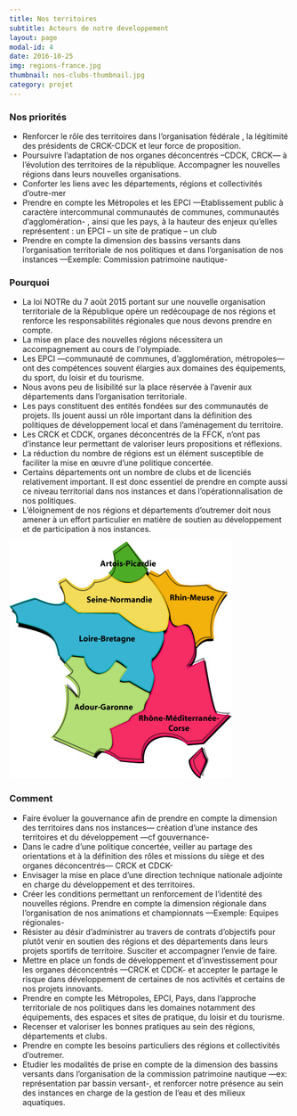 ```yaml
---
title: Nos territoires
subtitle: Acteurs de notre developpement
layout: page
modal-id: 4
date: 2016-10-25
img: regions-france.jpg
thumbnail: nos-clubs-thumbnail.jpg
category: projet
---
```


### Nos priorités

  - Renforcer le rôle des territoires dans l’organisation fédérale , la légitimité des présidents de CRCK-CDCK et leur force de proposition.
  - Poursuivre l’adaptation de nos organes déconcentrés –CDCK, CRCK— à l’évolution des territoires de la république. Accompagner les nouvelles régions dans leurs nouvelles organisations.
  - Conforter les liens avec les départements, régions et collectivités d’outre-mer
  - Prendre en compte les Métropoles et les EPCI —Etablissement public à caractère intercommunal communautés de communes, communautés d’agglomération- , ainsi que les pays, à la hauteur des enjeux qu’elles représentent : un EPCI – un site de pratique – un club
  - Prendre en compte la dimension des bassins versants dans l’organisation territoriale de nos politiques et dans l’organisation de nos instances —Exemple: Commission patrimoine nautique-

### Pourquoi

  - La loi NOTRe du 7 août 2015 portant sur une nouvelle organisation territoriale de la République opère un redécoupage de nos régions et renforce les responsabilités régionales que nous devons prendre en compte.
  - La mise en place des nouvelles régions nécessitera un accompagnement au cours de l'olympiade.
  - Les EPCI —communauté de communes, d’agglomération, métropoles— ont des compétences souvent élargies aux domaines des équipements, du sport, du loisir et du tourisme.
  - Nous avons peu de lisibilité sur la place réservée à l’avenir aux départements dans l’organisation territoriale.
  - Les pays constituent des entités fondées sur des communautés de projets. Ils jouent aussi un rôle important dans la définition des politiques de développement local et dans l’aménagement du territoire.
  - Les CRCK et CDCK, organes déconcentrés de la FFCK, n’ont pas d’instance leur permettant de valoriser leurs propositions et réflexions.
  - La réduction du nombre de régions est un élément susceptible de faciliter la mise en œuvre d’une politique concertée.
  - Certains départements ont un nombre de clubs et de licenciés relativement important. Il est donc essentiel de prendre en compte aussi ce niveau territorial dans nos instances et dans l’opérationnalisation de nos politiques.
  - L’éloignement de nos régions et départements d’outremer doit nous amener à un effort particulier en matière de soutien au développement et de participation à nos instances.

![](img/portfolio/bassins-versants.jpg)

### Comment

  - Faire évoluer la gouvernance afin de prendre en compte la dimension des territoires dans nos instances— création d’une instance des territoires et du développement —cf gouvernance-
  - Dans le cadre d’une politique concertée, veiller au partage des orientations et à la définition des rôles et missions du siège et des organes déconcentrés— CRCK et CDCK-
  - Envisager la mise en place d’une direction technique nationale adjointe en charge du développement et des territoires.
  - Créer les conditions permettant un renforcement de l’identité des nouvelles régions. Prendre en compte la dimension régionale dans l’organisation de nos animations et championnats —Exemple: Equipes régionales-
  - Résister au désir d’administrer au travers de contrats d’objectifs pour plutôt venir en soutien des régions et des départements dans leurs projets sportifs de territoire. Susciter et accompagner l’envie de faire.
  - Mettre en place un fonds de développement et d’investissement pour les organes déconcentrés —CRCK et CDCK- et accepter le partage le risque dans développement de certaines de nos activités et certains de nos projets innovants.
  - Prendre en compte les Métropoles, EPCI, Pays, dans l’approche territoriale de nos politiques dans les domaines notamment des équipements, des espaces et sites de pratique, du loisir et du tourisme.
  - Recenser et valoriser les bonnes pratiques au sein des régions, départements et clubs.
  - Prendre en compte les besoins particuliers des régions et collectivités d’outremer.
  - Etudier les modalités de prise en compte de la dimension des bassins versants dans l’organisation de la commission patrimoine nautique —ex: représentation par bassin versant-, et renforcer notre présence au sein des instances en charge de la gestion de l’eau et des milieux aquatiques.
